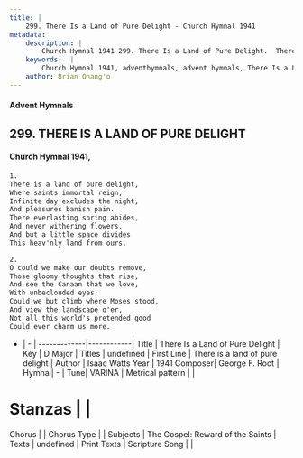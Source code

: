 ```yaml
---
title: |
    299. There Is a Land of Pure Delight - Church Hymnal 1941
metadata:
    description: |
        Church Hymnal 1941 299. There Is a Land of Pure Delight.  There is a land of pure delight,  Where saints immortal reign,  Infinite day excludes the night,  And pleasures banish pain.  There everlasting spring abides,  And never withering flowers,  And but a little space divides  This heav'nly land from ours. 
    keywords:  |
        Church Hymnal 1941, adventhymnals, advent hymnals, There Is a Land of Pure Delight, There is a land of pure delight. 
    author: Brian Onang'o
---
```


#### Advent Hymnals
## 299. THERE IS A LAND OF PURE DELIGHT
####  Church Hymnal 1941,

```txt
1.
There is a land of pure delight, 
Where saints immortal reign, 
Infinite day excludes the night, 
And pleasures banish pain. 
There everlasting spring abides, 
And never withering flowers, 
And but a little space divides 
This heav'nly land from ours. 

2.
O could we make our doubts remove, 
Those gloomy thoughts that rise, 
And see the Canaan that we love, 
With unbeclouded eyes; 
Could we but climb where Moses stood, 
And view the landscape o'er, 
Not all this world's pretended good 
Could ever charm us more.

```

- |   -  |
-------------|------------|
Title | There Is a Land of Pure Delight |
Key | D Major |
Titles | undefined |
First Line | There is a land of pure delight |
Author | Isaac Watts
Year | 1941
Composer| George F. Root |
Hymnal|  - |
Tune| VARINA |
Metrical pattern | |
# Stanzas |  |
Chorus |  |
Chorus Type |  |
Subjects | The Gospel: Reward of the Saints |
Texts | undefined |
Print Texts | 
Scripture Song |  |
    

